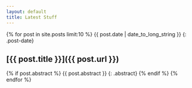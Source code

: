 ```yaml
---
layout: default
title: Latest Stuff
---
```

{% for post in site.posts limit:10 %}
{{ post.date | date_to_long_string }}
{: .post-date}
## [{{ post.title }}]({{ post.url }})
{% if post.abstract %}
{{ post.abstract }}
{: .abstract}
{% endif %}
{% endfor %}
